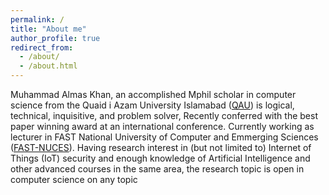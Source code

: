 ```yaml
---
permalink: /
title: "About me"
author_profile: true
redirect_from: 
  - /about/
  - /about.html
---
```




Muhammad Almas Khan, an accomplished Mphil scholar in computer science from the Quaid i Azam University Islamabad ([QAU](https://cs.qau.edu.pk/)) is logical, technical, inquisitive, and problem solver, Recently conferred with the best paper winning award at an international conference. Currently working as lecturer in FAST National University of Computer and Emmerging Sciences ([FAST-NUCES](http://isb.nu.edu.pk/Faculty/Details/6528)). Having research interest in (but not limited to) Internet of Things (IoT) security and enough knowledge of Artificial Intelligence and other advanced courses in the same area, the research topic is open in computer science on any topic
